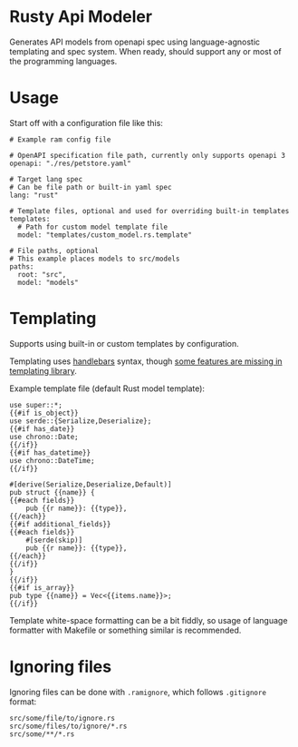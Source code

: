 # Rusty Api Modeler

Generates API models from openapi spec using language-agnostic templating and spec system. When ready, should support any or most of the programming languages.

# Usage

Start off with a configuration file like this:

```
# Example ram config file

# OpenAPI specification file path, currently only supports openapi 3
openapi: "./res/petstore.yaml"

# Target lang spec
# Can be file path or built-in yaml spec
lang: "rust"

# Template files, optional and used for overriding built-in templates
templates:
  # Path for custom model template file
  model: "templates/custom_model.rs.template"

# File paths, optional
# This example places models to src/models
paths:
  root: "src",
  model: "models"
```

# Templating

Supports using built-in or custom templates by configuration.

Templating uses [handlebars](https://handlebars-draft.knappi.org/guide) syntax, though [some features are missing in templating library](https://github.com/sunng87/handlebars-rust#limited-but-essential-control-structure-built-in).

Example template file (default Rust model template):

```
use super::*;
{{#if is_object}}
use serde::{Serialize,Deserialize};
{{#if has_date}}
use chrono::Date;
{{/if}}
{{#if has_datetime}}
use chrono::DateTime;
{{/if}}

#[derive(Serialize,Deserialize,Default)]
pub struct {{name}} {
{{#each fields}}
    pub {{r name}}: {{type}},
{{/each}}
{{#if additional_fields}}
{{#each fields}}
    #[serde(skip)]
    pub {{r name}}: {{type}},
{{/each}}
{{/if}}
}
{{/if}}
{{#if is_array}}
pub type {{name}} = Vec<{{items.name}}>;
{{/if}}
```

Template white-space formatting can be a bit fiddly, so usage of language formatter with Makefile or something similar is recommended.

# Ignoring files

Ignoring files can be done with `.ramignore`, which follows `.gitignore` format:

```
src/some/file/to/ignore.rs
src/some/files/to/ignore/*.rs
src/some/**/*.rs
```

